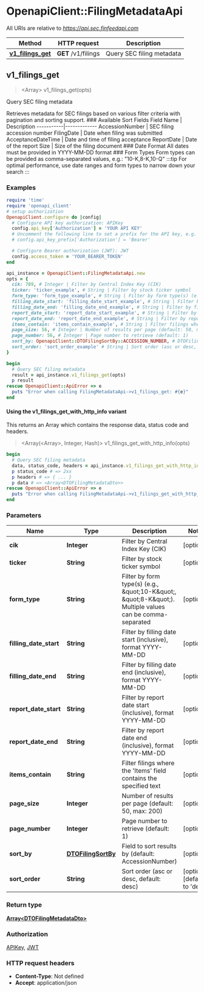 # OpenapiClient::FilingMetadataApi

All URIs are relative to *https://api.sec.finfeedapi.com*

| Method | HTTP request | Description |
| ------ | ------------ | ----------- |
| [**v1_filings_get**](FilingMetadataApi.md#v1_filings_get) | **GET** /v1/filings | Query SEC filing metadata |


## v1_filings_get

> <Array<DTOFilingMetadataDto>> v1_filings_get(opts)

Query SEC filing metadata

Retrieves metadata for SEC filings based on various filter criteria with pagination and sorting support.  ### Available Sort Fields  Field Name | Description -----------|------------- AccessionNumber | SEC filing accession number FilingDate | Date when filing was submitted AcceptanceDateTime | Date and time of filing acceptance ReportDate | Date of the report Size | Size of the filing document  ### Date Format All dates must be provided in YYYY-MM-DD format  ### Form Types Form types can be provided as comma-separated values, e.g.: \"10-K,8-K,10-Q\"  :::tip For optimal performance, use date ranges and form types to narrow down your search :::

### Examples

```ruby
require 'time'
require 'openapi_client'
# setup authorization
OpenapiClient.configure do |config|
  # Configure API key authorization: APIKey
  config.api_key['Authorization'] = 'YOUR API KEY'
  # Uncomment the following line to set a prefix for the API key, e.g. 'Bearer' (defaults to nil)
  # config.api_key_prefix['Authorization'] = 'Bearer'

  # Configure Bearer authorization (JWT): JWT
  config.access_token = 'YOUR_BEARER_TOKEN'
end

api_instance = OpenapiClient::FilingMetadataApi.new
opts = {
  cik: 789, # Integer | Filter by Central Index Key (CIK)
  ticker: 'ticker_example', # String | Filter by stock ticker symbol
  form_type: 'form_type_example', # String | Filter by form type(s) (e.g., \"10-K\", \"8-K\"). Multiple values can be comma-separated
  filling_date_start: 'filling_date_start_example', # String | Filter by filling date start (inclusive), format YYYY-MM-DD
  filling_date_end: 'filling_date_end_example', # String | Filter by filling date end (inclusive), format YYYY-MM-DD
  report_date_start: 'report_date_start_example', # String | Filter by report date start (inclusive), format YYYY-MM-DD
  report_date_end: 'report_date_end_example', # String | Filter by report date end (inclusive), format YYYY-MM-DD
  items_contain: 'items_contain_example', # String | Filter filings where the 'Items' field contains the specified text
  page_size: 56, # Integer | Number of results per page (default: 50, max: 200)
  page_number: 56, # Integer | Page number to retrieve (default: 1)
  sort_by: OpenapiClient::DTOFilingSortBy::ACCESSION_NUMBER, # DTOFilingSortBy | Field to sort results by (default: AccessionNumber)
  sort_order: 'sort_order_example' # String | Sort order (asc or desc, default: desc)
}

begin
  # Query SEC filing metadata
  result = api_instance.v1_filings_get(opts)
  p result
rescue OpenapiClient::ApiError => e
  puts "Error when calling FilingMetadataApi->v1_filings_get: #{e}"
end
```

#### Using the v1_filings_get_with_http_info variant

This returns an Array which contains the response data, status code and headers.

> <Array(<Array<DTOFilingMetadataDto>>, Integer, Hash)> v1_filings_get_with_http_info(opts)

```ruby
begin
  # Query SEC filing metadata
  data, status_code, headers = api_instance.v1_filings_get_with_http_info(opts)
  p status_code # => 2xx
  p headers # => { ... }
  p data # => <Array<DTOFilingMetadataDto>>
rescue OpenapiClient::ApiError => e
  puts "Error when calling FilingMetadataApi->v1_filings_get_with_http_info: #{e}"
end
```

### Parameters

| Name | Type | Description | Notes |
| ---- | ---- | ----------- | ----- |
| **cik** | **Integer** | Filter by Central Index Key (CIK) | [optional] |
| **ticker** | **String** | Filter by stock ticker symbol | [optional] |
| **form_type** | **String** | Filter by form type(s) (e.g., \&quot;10-K\&quot;, \&quot;8-K\&quot;). Multiple values can be comma-separated | [optional] |
| **filling_date_start** | **String** | Filter by filling date start (inclusive), format YYYY-MM-DD | [optional] |
| **filling_date_end** | **String** | Filter by filling date end (inclusive), format YYYY-MM-DD | [optional] |
| **report_date_start** | **String** | Filter by report date start (inclusive), format YYYY-MM-DD | [optional] |
| **report_date_end** | **String** | Filter by report date end (inclusive), format YYYY-MM-DD | [optional] |
| **items_contain** | **String** | Filter filings where the &#39;Items&#39; field contains the specified text | [optional] |
| **page_size** | **Integer** | Number of results per page (default: 50, max: 200) | [optional] |
| **page_number** | **Integer** | Page number to retrieve (default: 1) | [optional] |
| **sort_by** | [**DTOFilingSortBy**](.md) | Field to sort results by (default: AccessionNumber) | [optional] |
| **sort_order** | **String** | Sort order (asc or desc, default: desc) | [optional][default to &#39;desc&#39;] |

### Return type

[**Array&lt;DTOFilingMetadataDto&gt;**](DTOFilingMetadataDto.md)

### Authorization

[APIKey](../README.md#APIKey), [JWT](../README.md#JWT)

### HTTP request headers

- **Content-Type**: Not defined
- **Accept**: application/json

